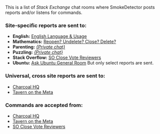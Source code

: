 This is a list of _Stack Exchange_ chat rooms where SmokeDetector posts reports and/or listens for commands.

### Site-specific reports are sent to:

 - **English:** [English Language & Usage](http://chat.stackexchange.com/rooms/95/english-language-usage)
 - **Mathematics:** [Reopen? Undelete? Close? Delete?](http://chat.stackexchange.com/rooms/2165/reopen-undelete-close-delete)
 - **Parenting:** [_{Private chat}_](http://chat.stackexchange.com/rooms/21625)
 - **Puzzling:** [_{Private chat}_](http://chat.stackexchange.com/rooms/21276)
 - **Stack Overflow:** [SO Close Vote Reviewers](http://chat.stackoverflow.com/rooms/41570/so-close-vote-reviewers)
 - **Ubuntu:** [Ask Ubuntu General Room](http://chat.stackexchange.com/rooms/201/ask-ubuntu-general-room) But only select reports are sent.

### Universal, cross site reports are sent to:

 - [Charcoal HQ](http://chat.stackexchange.com/rooms/11540/charcoal-hq)
 - [Tavern on the Meta](http://chat.meta.stackexchange.com/rooms/89/tavern-on-the-meta)

### Commands are accepted from:

 - [Charcoal HQ](http://chat.stackexchange.com/rooms/11540/charcoal-hq)
 - [Tavern on the Meta](http://chat.meta.stackexchange.com/rooms/89/tavern-on-the-meta)
 - [SO Close Vote Reviewers](http://chat.stackoverflow.com/rooms/41570/so-close-vote-reviewers)
